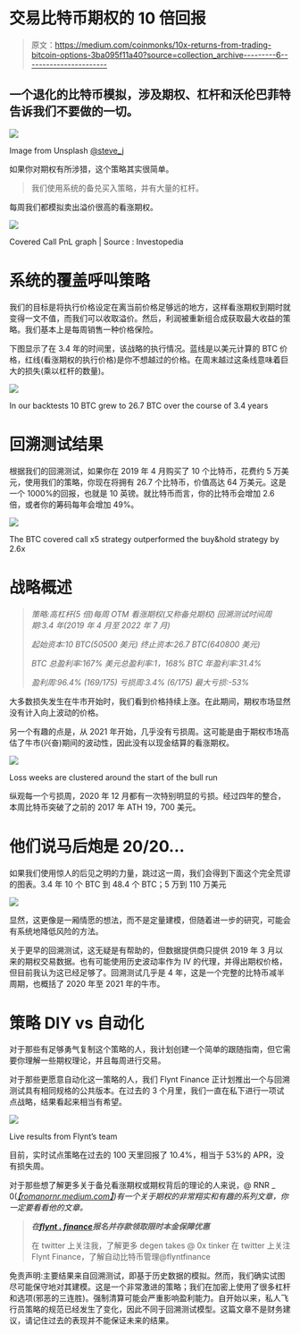 # 交易比特币期权的 10 倍回报

> 原文：<https://medium.com/coinmonks/10x-returns-from-trading-bitcoin-options-3ba095f11a40?source=collection_archive---------6----------------------->

## 一个退化的比特币模拟，涉及期权、杠杆和沃伦巴菲特告诉我们不要做的一切。

![](img/eb0e1c08aef35a75e40e3c3f6ba98882.png)

Image from Unsplash [@steve_](http://twitter.com/steve_j)j

如果你对期权有所涉猎，这个策略其实很简单。

> 我们使用系统的备兑买入策略，并有大量的杠杆。

每周我们都模拟卖出溢价很高的看涨期权。

![](img/dafb5646b0e4eff9f067021567a22be7.png)

Covered Call PnL graph | Source : Investopedia

# 系统的覆盖呼叫策略

我们的目标是将执行价格设定在离当前价格足够远的地方，这样看涨期权到期时就变得一文不值，而我们可以收取溢价。然后，利润被重新组合成获取最大收益的策略。我们基本上是每周销售一种价格保险。

下图显示了在 3.4 年的时间里，该战略的执行情况。蓝线是以美元计算的 BTC 价格，红线(看涨期权的执行价格)是你不想越过的价格。在周末越过这条线意味着巨大的损失(乘以杠杆的数量)。

![](img/e324c82d876dd257eae9155793eaac69.png)

In our backtests 10 BTC grew to 26.7 BTC over the course of 3.4 years

# 回溯测试结果

根据我们的回溯测试，如果你在 2019 年 4 月购买了 10 个比特币，花费约 5 万美元，使用我们的策略，你现在将拥有 26.7 个比特币，价值高达 64 万美元。这是一个 1000%的回报，也就是 10 英镑。就比特币而言，你的比特币会增加 2.6 倍，或者你的筹码每年会增加 49%。

![](img/356312693a6fea9ce83917dd8f24d231.png)

The BTC covered call x5 strategy outperformed the buy&hold strategy by 2.6x

# 战略概述

> *策略:高杠杆(5 倍)每周 OTM 看涨期权(又称备兑期权)
> 回溯测试时间周期:3.4 年(2019 年 4 月至 2022 年 7 月)*
> 
> *起始资本:10 BTC(50500 美元)
> 终止资本:26.7 BTC(640800 美元)*
> 
> *BTC 总盈利率:167%
> 美元总盈利率:1，168%
> BTC 年盈利率:31.4%*
> 
> *盈利周:96.4% (169/175)
> 亏损周:3.4% (6/175)
> 最大亏损:-53%*

大多数损失发生在牛市开始时，我们看到价格持续上涨。在此期间，期权市场显然没有计入向上波动的价格。

另一个有趣的点是，从 2021 年开始，几乎没有亏损周。这可能是由于期权市场高估了牛市(兴奋)期间的波动性，因此没有以现金结算的看涨期权。

![](img/68b599b315603032800cc157a88250c4.png)

Loss weeks are clustered around the start of the bull run

纵观每一个亏损周，2020 年 12 月都有一次特别明显的亏损。经过四年的整合，本周比特币突破了之前的 2017 年 ATH 19，700 美元。

# 他们说马后炮是 20/20…

如果我们使用惊人的后见之明的力量，跳过这一周，我们会得到下面这个完全荒谬的图表。3.4 年 10 个 BTC 到 48.4 个 BTC；5 万到 110 万美元

![](img/dd10cb6197b50ecc0d653919417f86cb.png)

显然，这更像是一厢情愿的想法，而不是定量建模，但随着进一步的研究，可能会有系统地降低风险的方法。

关于更早的回溯测试，这无疑是有帮助的，但数据提供商只提供 2019 年 3 月以来的期权交易数据。也有可能使用历史波动率作为 IV 的代理，并得出期权价格，但目前我认为这已经足够了。回溯测试几乎是 4 年，这是一个完整的比特币减半周期，也概括了 2020 年至 2021 年的牛市。

# 策略 DIY vs 自动化

对于那些有足够勇气复制这个策略的人，我计划创建一个简单的跟随指南，但它需要你理解一些期权理论，并且每周进行交易。

对于那些更愿意自动化这一策略的人，我们 Flynt Finance 正计划推出一个与回溯测试具有相同规格的公共版本。在过去的 3 个月里，我们一直在私下进行一项试点战略，结果看起来相当有希望。

![](img/de9ea100131bccceb30a36f600821a94.png)

Live results from Flynt’s team

目前，实时试点策略在过去的 100 天里回报了 10.4%，相当于 53%的 APR，没有损失周。

对于那些想了解更多关于备兑看涨期权或期权背后的理论的人来说，@ RNR _ 0([*【romanornr.medium.com】*](http://romanornr.medium.com/)*)有一个关于期权的非常翔实和有趣的系列文章，你一定要看看他的文章。*

> ***在***[***flynt . finance***](http://flynt.finance)***报名并存款领取限时本金保障优惠***
> 
> 在 twitter 上关注我，了解更多 degen takes @ 0x tinker
> 在 twitter 上关注 Flynt Finance，了解自动比特币管理@flyntfinance

免责声明:主要结果来自回溯测试，即基于历史数据的模拟。然而，我们确实试图尽可能保守地对其建模。这是一个非常激进的策略；我们在加密上使用了很多杠杆和选项(邪恶的三连胜)。强制清算可能会严重影响盈利能力。自开始以来，私人飞行员策略的规范已经发生了变化，因此不同于回溯测试模型。这篇文章不是财务建议，请记住过去的表现并不能保证未来的结果。